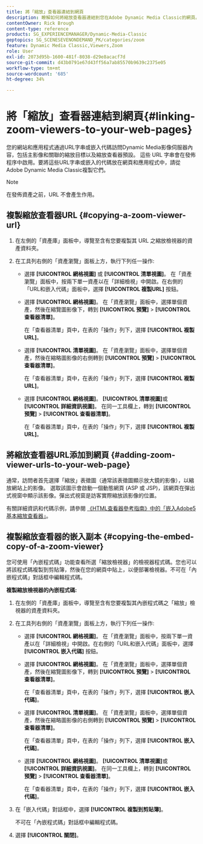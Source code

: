 ```yaml
---
title: 將「縮放」查看器連結到網頁
description: 瞭解如何將縮放查看器連結到您在Adobe Dynamic Media Classic的網頁。
contentOwner: Rick Brough
content-type: reference
products: SG_EXPERIENCEMANAGER/Dynamic-Media-Classic
geptopics: SG_SCENESEVENONDEMAND_PK/categories/zoom
feature: Dynamic Media Classic,Viewers,Zoom
role: User
exl-id: 2073d95b-1600-481f-8038-d29e8acacf7d
source-git-commit: d43b0791e67d43ff56a7ab85570b9639c2375e05
workflow-type: tm+mt
source-wordcount: '685'
ht-degree: 34%

---
```


# 將「縮放」查看器連結到網頁{#linking-zoom-viewers-to-your-web-pages}

您的網站和應用程式通過URL字串或嵌入代碼訪問Dynamic Media影像伺服器內容，包括主影像和關聯的縮放目標以及縮放查看器預設。 這些 URL 字串會在發佈程序中啟用。要將這些URL字串或嵌入的代碼放在網頁和應用程式中，請從Adobe Dynamic Media Classic複製它們。

>[!NOTE]
>
>在發佈資產之前，URL 不會產生作用。

## 複製縮放查看器URL {#copying-a-zoom-viewer-url}

1. 在左側的「資產庫」面板中，導覽至含有您要複製其 URL 之縮放檢視器的資產資料夾。
1. 在工具列右側的「資產瀏覽」面板上方，執行下列任一操作:

   * 選擇 **[!UICONTROL 網格視圖]** 或 **[!UICONTROL 清單視圖]**。 在「資產瀏覽」面板中，按兩下單一資產以在「詳細檢視」中開啟。在右側的「URL和嵌入代碼」面板中，選擇 **[!UICONTROL 複製URL]** 按鈕。
   * 選擇 **[!UICONTROL 網格視圖]**。 在「資產瀏覽」面板中，選擇單個資產，然後在縮覽圖影像下，轉到 **[!UICONTROL 預覽]** > **[!UICONTROL 查看器清單]**。

      在「查看器清單」頁中，在表的「操作」列下，選擇 **[!UICONTROL 複製URL]**。

   * 選擇 **[!UICONTROL 清單視圖]**。 在「資產瀏覽」面板中，選擇單個資產，然後在縮略圖影像的右側轉到 **[!UICONTROL 預覽]** > **[!UICONTROL 查看器清單]**。

      在「查看器清單」頁中，在表的「操作」列下，選擇 **[!UICONTROL 複製URL]**。

   * 選擇 **[!UICONTROL 網格視圖]**。 **[!UICONTROL 清單視圖]**&#x200B;或 **[!UICONTROL 詳細資訊視圖]**。 在同一工具欄上，轉到 **[!UICONTROL 預覽]** > **[!UICONTROL 查看器清單]**。

      在「查看器清單」頁中，在表的「操作」列下，選擇 **[!UICONTROL 複製URL]**。

## 將縮放查看器URL添加到網頁 {#adding-zoom-viewer-urls-to-your-web-page}

通常，訪問者首先選擇「縮放」表徵圖（通常該表徵圖顯示放大鏡的影像），以縮放網站上的影像。 選取該圖示會啟動一個動態網頁 (ASP 或 JSP)，該網頁在彈出式視窗中顯示該影像。彈出式視窗是訪客實際縮放該影像的位置。

有關詳細資訊和代碼示例，請參閱 [《HTML查看器參考指南》中的「嵌入Adobe5基本縮放查看器」](https://experienceleague.adobe.com/docs/dynamic-media-developer-resources/library/viewers-aem-assets-dmc/basic-zoom/c-html5-20-basic-zoom-viewer-about.html#section-e1c3106f5b3e445d9b95be337c2f94e2)。

## 複製縮放查看器的嵌入副本 {#copying-the-embed-copy-of-a-zoom-viewer}

您可使用「內嵌程式碼」功能查看所選「縮放檢視器」的檢視器程式碼。您也可以將該程式碼複製到剪貼簿，然後在您的網頁中貼上，以便部署檢視器。不可在「內嵌程式碼」對話框中編輯程式碼。

**複製縮放檢視器的內嵌程式碼:**

1. 在左側的「資產庫」面板中，導覽至含有您要複製其內嵌程式碼之「縮放」檢視器的資產資料夾。
1. 在工具列右側的「資產瀏覽」面板上方，執行下列任一操作:

   * 選擇 **[!UICONTROL 網格視圖]**。 在「資產瀏覽」面板中，按兩下單一資產以在「詳細檢視」中開啟。在右側的「URL和嵌入代碼」面板中，選擇 **[!UICONTROL 嵌入代碼]** 按鈕。
   * 選擇 **[!UICONTROL 網格視圖]**。 在「資產瀏覽」面板中，選擇單個資產，然後在縮覽圖影像下，轉到 **[!UICONTROL 預覽]** > **[!UICONTROL 查看器清單]**。

      在「查看器清單」頁中，在表的「操作」列下，選擇 **[!UICONTROL 嵌入代碼]**。

   * 選擇 **[!UICONTROL 清單視圖]**。 在「資產瀏覽」面板中，選擇單個資產，然後在縮略圖影像的右側轉到 **[!UICONTROL 預覽]** > **[!UICONTROL 查看器清單]**。

      在「查看器清單」頁中，在表的「操作」列下，選擇 **[!UICONTROL 嵌入代碼]**。

   * 選擇 **[!UICONTROL 網格視圖]**。 **[!UICONTROL 清單視圖]**&#x200B;或 **[!UICONTROL 詳細資訊視圖]**。 在同一工具欄上，轉到 **[!UICONTROL 預覽]** > **[!UICONTROL 查看器清單]**。

      在「查看器清單」頁中，在表的「操作」列下，選擇 **[!UICONTROL 嵌入代碼]**。

1. 在「嵌入代碼」對話框中，選擇 **[!UICONTROL 複製到剪貼簿]**。

   不可在「內嵌程式碼」對話框中編輯程式碼。

1. 選擇 **[!UICONTROL 關閉]**。

